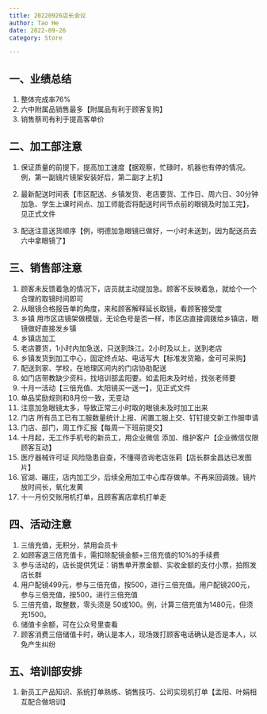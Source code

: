 ```yaml
---
title: 20220926店长会议
author: Tao He
date: 2022-09-26
category: Store

---
```


## 一、业绩总结

1. 整体完成率76%
2. 六中附属品销售最多【附属品有利于顾客复购】
3. 销售蔡司有利于提高客单价

## 二、加工部注意
1. 保证质量的前提下，提高加工速度【据观察，忙碌时，机器也有停的情况。例，第一副镜片镜架安装好后，第二副才上机】

2. 最新配送时间表【市区配送、乡镇发货、老店要货、工作日、周六日、30分钟加急、学生上课时间点、加工师能否将配送时间节点前的眼镜及时加工完】，见正式文件

3. 配送注意送货顺序【例，明德加急眼镜已做好，一小时未送到，因为配送员去六中拿眼镜了】


## 三、销售部注意
1. 顾客未反馈着急的情况下，店员就主动提加急。顾客不反映着急，就给个一个合理的取镜时间即可
2. 从眼镜合格报告单的角度，来和顾客解释延长取镜，看顾客接受度
3. 乡镇 用市区店镜架做模版，无论色号是否一样，市区店直接调拨给乡镇店，眼镜做好直接发乡镇
4. 乡镇店加工
5. 老店要货，1小时内加急送，只送到珠江。2小时及以上，送到老店
6. 乡镇发货到加工中心，固定终点站、电话写大【标准发货箱，金可可采购】
7. 配送到家、学校，在地理区间内的门店协助配送
8. 如门店带教缺少资料，找培训部孟阳要。如孟阳未及时给，找张老师要
9. 十月一活动【三倍充值、太阳镜买一送一】，见正式文件
10. 单品奖励规则和8月份一致，无变动
11. 注意加急眼镜太多，导致正常三小时取的眼镜未及时加工出来
12. 门店 所有员工已有工服数量统计上报、闲置工服上交、钉钉提交新工作服申请
13. 门店、部门，周工作汇报【每周一下班前提交】
14. 十月起，无工作手机号的新员工，用企业微信 添加、维护客户【企业微信仅限顾客互动】
15. 医疗器械许可证 风险隐患自查，不懂得咨询老店张莉【店长群金昌达已发图片】
16. 官湖、碾庄，店内加工少，后续全用加工中心库存做单。不再来回调拨。镜片放时间长，氧化发黄
17. 十一月份交账用机打单，且顾客离店拿机打单走



## 四、活动注意
1. 三倍充值，无积分，禁用会员卡
2. 如顾客退三倍充值卡，需扣除配镜金额+三倍充值的10%的手续费
3. 参与活动的，店长提供凭证：销售单开票金额、实收金额的支付小票，拍照发店长群
4. 用户配镜499元，参与三倍充值，按500，进行三倍充值。用户配镜200元，参与三倍充值，按500，进行三倍充值
5. 三倍充值，取整数，零头须是 50或100。例，计算三倍充值为1480元，但须充1500。
6. 储值卡余额，可在公众号里查看
7. 顾客消费三倍储值卡时，确认是本人，现场拨打顾客电话确认是否是本人，以免产生纠纷



## 五、培训部安排
1. 新员工产品知识、系统打单熟练、销售技巧、公司实现机打单【孟阳、叶娟相互配合做培训】


